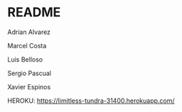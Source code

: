 # README

Adrian Alvarez

Marcel Costa

Luis Belloso

Sergio Pascual

Xavier Espinos

HEROKU: https://limitless-tundra-31400.herokuapp.com/
